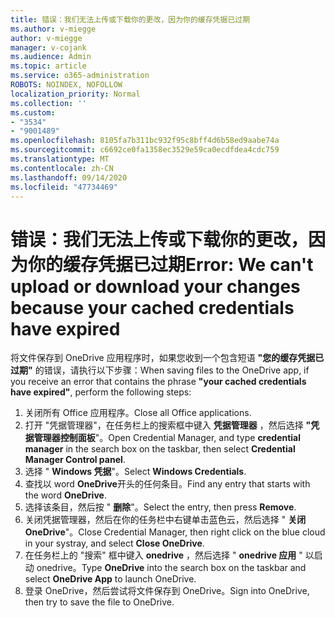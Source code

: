 ```yaml
---
title: 错误：我们无法上传或下载你的更改，因为你的缓存凭据已过期
ms.author: v-miegge
author: v-miegge
manager: v-cojank
ms.audience: Admin
ms.topic: article
ms.service: o365-administration
ROBOTS: NOINDEX, NOFOLLOW
localization_priority: Normal
ms.collection: ''
ms.custom:
- "3534"
- "9001489"
ms.openlocfilehash: 8105fa7b311bc932f95c8bff4d6b58ed9aabe74a
ms.sourcegitcommit: c6692ce0fa1358ec3529e59ca0ecdfdea4cdc759
ms.translationtype: MT
ms.contentlocale: zh-CN
ms.lasthandoff: 09/14/2020
ms.locfileid: "47734469"
---
```

# <a name="error-we-cant-upload-or-download-your-changes-because-your-cached-credentials-have-expired"></a><span data-ttu-id="9862c-102">错误：我们无法上传或下载你的更改，因为你的缓存凭据已过期</span><span class="sxs-lookup"><span data-stu-id="9862c-102">Error: We can't upload or download your changes because your cached credentials have expired</span></span>

<span data-ttu-id="9862c-103">将文件保存到 OneDrive 应用程序时，如果您收到一个包含短语 **"您的缓存凭据已过期"** 的错误，请执行以下步骤：</span><span class="sxs-lookup"><span data-stu-id="9862c-103">When saving files to the OneDrive app, if you receive an error that contains the phrase **"your cached credentials have expired"**, perform the following steps:</span></span>

1. <span data-ttu-id="9862c-104">关闭所有 Office 应用程序。</span><span class="sxs-lookup"><span data-stu-id="9862c-104">Close all Office applications.</span></span>
1. <span data-ttu-id="9862c-105">打开 "凭据管理器"，在任务栏上的搜索框中键入 **凭据管理器** ，然后选择 **"凭据管理器控制面板**"。</span><span class="sxs-lookup"><span data-stu-id="9862c-105">Open Credential Manager, and type **credential manager** in the search box on the taskbar, then select **Credential Manager Control panel**.</span></span>
1. <span data-ttu-id="9862c-106">选择 " **Windows 凭据**"。</span><span class="sxs-lookup"><span data-stu-id="9862c-106">Select **Windows Credentials**.</span></span>
1. <span data-ttu-id="9862c-107">查找以 word **OneDrive**开头的任何条目。</span><span class="sxs-lookup"><span data-stu-id="9862c-107">Find any entry that starts with the word **OneDrive**.</span></span>
1. <span data-ttu-id="9862c-108">选择该条目，然后按 " **删除**"。</span><span class="sxs-lookup"><span data-stu-id="9862c-108">Select the entry, then press **Remove**.</span></span>
1. <span data-ttu-id="9862c-109">关闭凭据管理器，然后在你的任务栏中右键单击蓝色云，然后选择 " **关闭 OneDrive**"。</span><span class="sxs-lookup"><span data-stu-id="9862c-109">Close Credential Manager, then right click on the blue cloud in your systray, and select **Close OneDrive**.</span></span>
1. <span data-ttu-id="9862c-110">在任务栏上的 "搜索" 框中键入 **onedrive** ，然后选择 " **onedrive 应用** " 以启动 onedrive。</span><span class="sxs-lookup"><span data-stu-id="9862c-110">Type **OneDrive** into the search box on the taskbar and select **OneDrive App** to launch OneDrive.</span></span>
1. <span data-ttu-id="9862c-111">登录 OneDrive，然后尝试将文件保存到 OneDrive。</span><span class="sxs-lookup"><span data-stu-id="9862c-111">Sign into OneDrive, then try to save the file to OneDrive.</span></span>

